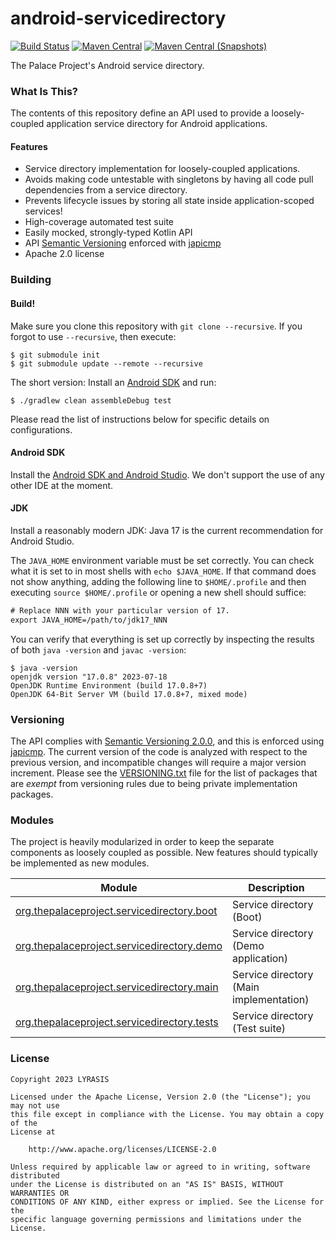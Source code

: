 android-servicedirectory
============

[![Build Status](https://img.shields.io/github/actions/workflow/status/ThePalaceProject/android-service-directory/.github%2Fworkflows%2Fandroid-main.yml?style=flat-square)](https://github.com/NYPL-Simplified/Simplified-Android-HTTP/actions?query=workflow%3A%22Android+CI+%28Authenticated%29%22)
[![Maven Central](https://img.shields.io/maven-central/v/org.thepalaceproject.servicedirectory/org.thepalaceproject.servicedirectory.main?style=flat-square)](https://repo2.maven.org/maven2/org/thepalaceproject/servicedirectory)
[![Maven Central (Snapshots)](https://img.shields.io/nexus/s/org.thepalaceproject.servicedirectory/org.thepalaceproject.servicedirectory.main?server=https%3A%2F%2Fs01.oss.sonatype.org%2F)](https://s01.oss.sonatype.org/content/repositories/snapshots/org/thepalaceproject/servicedirectory/)

The Palace Project's Android service directory.

### What Is This?

The contents of this repository define an API used to provide a loosely-coupled application
service directory for Android applications.

#### Features

* Service directory implementation for loosely-coupled applications.
* Avoids making code untestable with singletons by having all code pull dependencies from a service directory.
* Prevents lifecycle issues by storing all state inside application-scoped services!
* High-coverage automated test suite
* Easily mocked, strongly-typed Kotlin API
* API [Semantic Versioning](https://semver.org/spec/v2.0.0.html) enforced
  with [japicmp](https://github.com/siom79/japicmp)
* Apache 2.0 license

### Building

#### Build!

Make sure you clone this repository with `git clone --recursive`.
If you forgot to use `--recursive`, then execute:

```
$ git submodule init
$ git submodule update --remote --recursive
```

The short version: Install an [Android SDK](#android-sdk) and run:

~~~
$ ./gradlew clean assembleDebug test
~~~

Please read the list of instructions below for specific details on configurations.

#### Android SDK

Install the [Android SDK and Android Studio](https://developer.android.com/studio/). We don't
support the use of any other IDE at the moment.

#### JDK

Install a reasonably modern JDK: Java 17 is the current recommendation for Android Studio.

The `JAVA_HOME` environment variable must be set correctly. You can check what it is set to in
most shells with `echo $JAVA_HOME`. If that command does not show anything, adding the following
line to `$HOME/.profile` and then executing `source $HOME/.profile` or opening a new shell
should suffice:

~~~w
# Replace NNN with your particular version of 17.
export JAVA_HOME=/path/to/jdk17_NNN
~~~

You can verify that everything is set up correctly by inspecting the results of both
`java -version` and `javac -version`:

~~~
$ java -version
openjdk version "17.0.8" 2023-07-18
OpenJDK Runtime Environment (build 17.0.8+7)
OpenJDK 64-Bit Server VM (build 17.0.8+7, mixed mode)
~~~

### Versioning

The API complies with [Semantic Versioning 2.0.0](https://semver.org/spec/v2.0.0.html), and this
is enforced using [japicmp](https://github.com/siom79/japicmp). The current version of the
code is analyzed with respect to the previous version, and incompatible changes will
require a major version increment. Please see the [VERSIONING.txt](VERSIONING.txt)
file for the list of packages that are _exempt_ from versioning rules
due to being private implementation packages.

### Modules

The project is heavily modularized in order to keep the separate components as loosely
coupled as possible. New features should typically be implemented as new modules.

| Module                                                                             | Description |
|------------------------------------------------------------------------------------|-------------|
| [org.thepalaceproject.servicedirectory.boot](org.thepalaceproject.servicedirectory.boot) | Service directory (Boot) |
| [org.thepalaceproject.servicedirectory.demo](org.thepalaceproject.servicedirectory.demo) | Service directory (Demo application) |
| [org.thepalaceproject.servicedirectory.main](org.thepalaceproject.servicedirectory.main) | Service directory (Main implementation) |
| [org.thepalaceproject.servicedirectory.tests](org.thepalaceproject.servicedirectory.tests) | Service directory (Test suite) |

### License

~~~
Copyright 2023 LYRASIS

Licensed under the Apache License, Version 2.0 (the "License"); you may not use
this file except in compliance with the License. You may obtain a copy of the
License at

    http://www.apache.org/licenses/LICENSE-2.0

Unless required by applicable law or agreed to in writing, software distributed
under the License is distributed on an "AS IS" BASIS, WITHOUT WARRANTIES OR
CONDITIONS OF ANY KIND, either express or implied. See the License for the
specific language governing permissions and limitations under the License.
~~~

